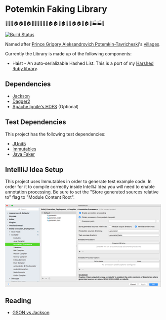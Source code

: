 # Potemkin Faking Library

🏥🏢🏤🏠🏠⛪🏠🏢🏢🏬🏢🏩🏦🏠🏠🏫🏠🏦⛪🏠🏠🕍🏠🏪🏭🏭🏨

[![Build Status](https://travis-ci.org/folkengine/potemkin.svg?branch=master)](https://travis-ci.org/folkengine/potemkin)

Named after [Prince Grigory Aleksandrovich Potemkin-Tavricheski](https://en.wikipedia.org/wiki/Grigory_Potemkin)'s [villages](https://en.wikipedia.org/wiki/Potemkin_village).

Currently the Library is made up of the following components:

* Haist - An auto-serializable Hashed List. This is a port of my [Harshed Ruby library](https://github.com/folkengine/harshed).

## Dependencies

* [Jackson](http://wiki.fasterxml.com/JacksonHome)
* [Dagger2](https://google.github.io/dagger/)
* [Apache Ignite's HDFS](https://ignite.apache.org/use-cases/hadoop/hdfs-cache) (Optional)

## Test Dependencies

This project has the following test dependencies:

* [JUnit5](http://junit.org/junit5/)
* [Immutables](https://immutables.github.io/)
* [Java Faker](https://github.com/DiUS/java-faker)

## IntellliJ Idea Setup

This project uses Immutables in order to generate test example code. In order for it to compile correctly inside IntelliJ Idea 
you will need to enable annotation processing. Be sure to set the "Store generated sources relative to" flag to "Module Content Root".
 
![Annotation Processors Setting](docs/img/idea-immutables-config.png)

## Reading

* [GSON vs Jackson](http://programmerbruce.blogspot.com/2011/06/gson-v-jackson.html)

